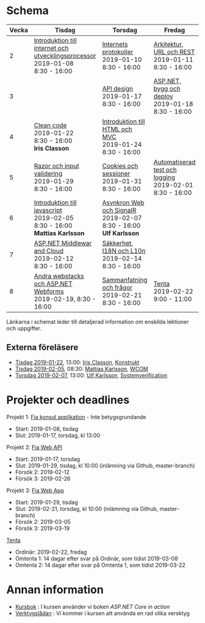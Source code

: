 # Schema

Vecka|Tisdag |Torsdag|Fredag
-----|-------|-------|------
2|[Introduktion till internet och utvecklingsprocessor](lecture20190108.md)<br />2019-01-08<br />8:30 - 16:00|[Internets protokoller](lecture20190110.md)<br />2019-01-10<br />8:30 - 16:00|[Arkitektur, URL och REST](lecture20190111.md)<br />2019-01-11<br />8:30 - 16:00
3||[API design](lecture20190115.md)<br />2019-01-17<br />8:30 - 16:00|[ASP.NET, bygg och deploy](lecture20190117.md)<br />2019-01-18<br />8:30 - 16:00
4|[Clean code](lecture20190122.md)<br />2019-01-22<br />8:30 - 16:00<br />**Iris Classon**|[Introduktion till HTML och MVC](lecture20190124.md)<br />2019-01-24<br />8:30 - 16:00|
5|[Razor och input validering](lecture20190129.md)<br />2019-01-29<br />8:30 - 16:00|[Cookies och sessioner](lecture20190131.md)<br />2019-01-31<br />8:30 - 16:00|[Automatiserad test och logging](lecture20190201.md)<br />2019-02-01<br />8:30 - 16:00
6|[Introduktion till javascript](lecture20190205.md)<br />2019-02-05<br />8:30 - 16:00<br />**Mattias Karlsson**|[Asynkron Web och SignalR](lecture20190207.md)<br />2019-02-07<br />8:30 - 16:00<br />**Ulf Karlsson**|
7|[ASP.NET Middlewar and Cloud](lecture20190212.md)<br />2019-02-12<br />8:30 - 16:00|[Säkkerhet, I18N och L10n](lecture20190214.md)<br />2019-02-14<br />8:30 - 16:00|
8|[Andra webstacks och ASP.NET Webforms](lecture20190219.md)<br />2019-02-19, 8:30 - 16:00|[Sammanfatning och frågor](lecture20190221.md)<br />2019-02-21<br />8:30 - 16:00|[Tenta](lecture20190222.md)<br />2019-02-22<br />9:00 - 11:00

Länkarna i schemat leder till detaljerad information om enskilda lektioner och uppgifter.

## Externa föreläsere
* [Tisdag 2019-01-22](lecture20190122.md), 13:00: [Iris Classon](https://www.linkedin.com/in/irisclasson/), [Konstrukt](https://www.konstrukt.se/)
* [Tisdag 2019-02-05](lecture20190205.md), 08:30: [Mattias Karlsson](https://www.linkedin.com/in/devlead/), [WCOM](https://corporate.wcom.se/)
* [Torsdag 2019-02-07](lecture20190207.md), 13:00: [Ulf Karlsson](https://www.linkedin.com/in/ulfnkarlsson/), [Systemverification](https://systemverification.com/en/)

# Projekter och deadlines

Projekt 1: [Fia konsol applikation](project1.md) - Inte betygsgrundande
* Start: 2019-01-08, tisdag
* Slut: 2019-01-17, torsdag, kl 13:00

Projekt 2: [Fia Web API](project2.md)
* Start: 2019-01-17, torsdag
* Slut: 2019-01-29, tisdag, kl 10:00 (inlämning via Github, master-branch)
* Försök 2: 2019-02-12
* Försök 3: 2019-02-26

Projekt 3: [Fia Web App](project3.md)
* Start: 2019-01-29, tisdag
* Slut: 2019-02-21, torsdag, kl 10:00 (inlämning via Github, master-branch)
* Försök 2: 2019-03-05
* Försök 3: 2019-03-19

[Tenta](lecture20190222.md)
* Ordinär: 2019-02-22, fredag
* Omtenta 1: 14 dagar efter svar på Ordinär, som tidist 2019-03-08
* Omtenta 2: 14 dagar efter svar på Omtenta 1, som tidist 2019-03-22

# Annan information
* [Kursbok](book.md) : I kursen använder vi boken *ASP.NET Core in action*
* [Verktygslådan](tools.md) : Vi kommer i kursen att använda en rad olika versktyg